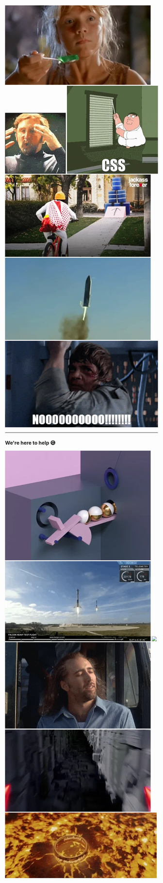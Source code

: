 
<div class="grid3">

![](/img/memes/jurassic-park.webp) <!-- .element class="meme" -->
![](/img/memes/mindblown.webp) <!-- .element class="meme" -->
![](/img/memes/css.webp) <!-- .element class="meme" -->
![](/img/memes/jackass.webp) <!-- .element class="meme" -->
![](/img/memes/spacex.webp) <!-- .element class="meme" -->
![](/img/memes/noooooo.gif) <!-- .element class="meme" -->

</div>

---

### We're here to help 😅

<div class="grid3">

![](/img/memes/hole-in-one.webp) <!-- .element class="meme" -->
![](/img/memes/spacex2.webp) <!-- .element class="meme" -->
![](/img/memes/van-basten.gif) <!-- .element class="meme" -->
![](/img/memes/happy.webp) <!-- .element class="meme" -->
![](/img/memes/deathstart.webp) <!-- .element class="meme" -->
![](/img/memes/ring.webp) <!-- .element class="meme" -->

</div>